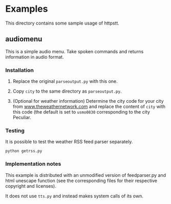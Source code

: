 Examples
========

This directory contains some sample usage of httpstt.

audiomenu
---------

This is a simple audio menu. Take spoken commands and returns information in audio format.

### Installation

1. Replace the original `parseoutput.py` with this one.

2. Copy `city` to the same directory as `parseoutput.py`.

3. (Optional for weather information) Determine the city code for your city from www.theweathernetwork.com and replace the content of `city` with this code (the default is set to `usmo0830` corresponding to the city Peculiar.

### Testing

It is possible to test the weather RSS feed parser separately.

    python getrss.py

### Implementation notes

This example is distributed with an unmodified version of feedparser.py and html unescape function (see the corresponding files for their respective copyright and licenses).

It does not use `tts.py` and instead makes system calls of its own.
